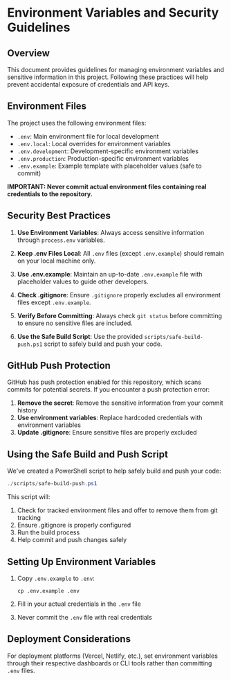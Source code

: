 # Environment Variables and Security Guidelines

## Overview

This document provides guidelines for managing environment variables and sensitive information in this project. Following these practices will help prevent accidental exposure of credentials and API keys.

## Environment Files

The project uses the following environment files:

- `.env`: Main environment file for local development
- `.env.local`: Local overrides for environment variables
- `.env.development`: Development-specific environment variables
- `.env.production`: Production-specific environment variables
- `.env.example`: Example template with placeholder values (safe to commit)

**IMPORTANT: Never commit actual environment files containing real credentials to the repository.**

## Security Best Practices

1. **Use Environment Variables**: Always access sensitive information through `process.env` variables.

2. **Keep .env Files Local**: All `.env` files (except `.env.example`) should remain on your local machine only.

3. **Use .env.example**: Maintain an up-to-date `.env.example` file with placeholder values to guide other developers.

4. **Check .gitignore**: Ensure `.gitignore` properly excludes all environment files except `.env.example`.

5. **Verify Before Committing**: Always check `git status` before committing to ensure no sensitive files are included.

6. **Use the Safe Build Script**: Use the provided `scripts/safe-build-push.ps1` script to safely build and push your code.

## GitHub Push Protection

GitHub has push protection enabled for this repository, which scans commits for potential secrets. If you encounter a push protection error:

1. **Remove the secret**: Remove the sensitive information from your commit history
2. **Use environment variables**: Replace hardcoded credentials with environment variables
3. **Update .gitignore**: Ensure sensitive files are properly excluded

## Using the Safe Build and Push Script

We've created a PowerShell script to help safely build and push your code:

```powershell
./scripts/safe-build-push.ps1
```

This script will:
1. Check for tracked environment files and offer to remove them from git tracking
2. Ensure .gitignore is properly configured
3. Run the build process
4. Help commit and push changes safely

## Setting Up Environment Variables

1. Copy `.env.example` to `.env`:
   ```
   cp .env.example .env
   ```

2. Fill in your actual credentials in the `.env` file

3. Never commit the `.env` file with real credentials

## Deployment Considerations

For deployment platforms (Vercel, Netlify, etc.), set environment variables through their respective dashboards or CLI tools rather than committing `.env` files.